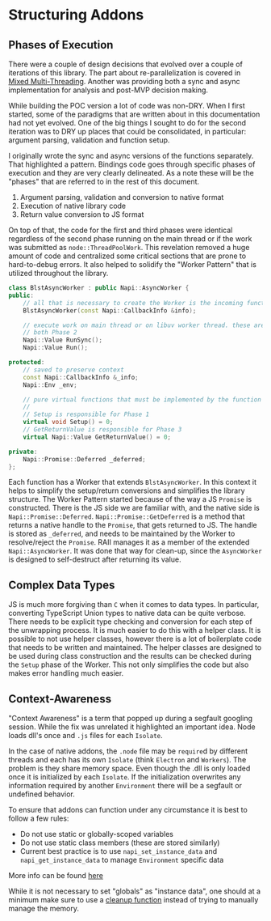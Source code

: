 # Structuring Addons

## Phases of Execution

There were a couple of design decisions that evolved over a couple of iterations of this library.  The part about re-parallelization is covered in [Mixed Multi-Threading](./multi-threading.md#mixed-multi-threading).  Another was providing both a sync and async implementation for analysis and post-MVP decision making.

While building the POC version a lot of code was non-DRY.  When I first started, some of the paradigms that are written about in this documentation had not yet evolved. One of the big things I sought to do for the second iteration was to DRY up places that could be consolidated, in particular: argument parsing, validation and function setup.

I originally wrote the sync and async versions of the functions separately.  That highlighted a pattern. Bindings code goes through specific phases of execution and they are very clearly delineated.  As a note these will be the "phases" that are referred to in the rest of this document.

1. Argument parsing, validation and conversion to native format
2. Execution of native library code
3. Return value conversion to JS format

On top of that, the code for the first and third phases were identical regardless of the second phase running on the main thread or if the work was submitted as `node::ThreadPoolWork`.  This revelation removed a huge amount of code and centralized some critical sections that are prone to hard-to-debug errors.  It also helped to solidify the "Worker Pattern" that is utilized throughout the library.

```c++
class BlstAsyncWorker : public Napi::AsyncWorker {
public:
    // all that is necessary to create the Worker is the incoming function context
    BlstAsyncWorker(const Napi::CallbackInfo &info);

    // execute work on main thread or on libuv worker thread. these are
    // both Phase 2
    Napi::Value RunSync();
    Napi::Value Run();

protected:
    // saved to preserve context
    const Napi::CallbackInfo &_info;
    Napi::Env _env;

    // pure virtual functions that must be implemented by the function worker
    //
    // Setup is responsible for Phase 1
    virtual void Setup() = 0;
    // GetReturnValue is responsible for Phase 3
    virtual Napi::Value GetReturnValue() = 0;

private:
    Napi::Promise::Deferred _deferred;
};
```

Each function has a Worker that extends `BlstAsyncWorker`. In this context it helps to simplify the setup/return conversions and simplifies the library structure. The Worker Pattern started because of the way a JS `Promise` is constructed.  There is the JS side we are familiar with, and the native side is `Napi::Promise::Deferred`.  `Napi::Promise::GetDeferred` is a method that returns a native handle to the `Promise`, that gets returned to JS. The handle is stored as `_deferred`, and needs to be maintained by the Worker to resolve/reject the `Promise`. RAII manages it as a member of the extended `Napi::AsyncWorker`.  It was done that way for clean-up, since the `AsyncWorker` is designed to self-destruct after returning its value.

## Complex Data Types

JS is much more forgiving than `C` when it comes to data types. In particular, converting TypeScript Union types to native data can be quite verbose.  There needs to be explicit type checking and conversion for each step of the unwrapping process. It is much easier to do this with a helper class. It is possible to not use helper classes, however there is a lot of boilerplate code that needs to be written and maintained. The helper classes are designed to be used during class construction and the results can be checked during the `Setup` phase of the Worker.  This not only simplifies the code but also makes error handling much easier.

## Context-Awareness

"Context Awareness" is a term that popped up during a segfault googling session.  While the fix was unrelated it highlighted an important idea. Node loads dll's once and `.js` files for each `Isolate`.

In the case of native addons, the `.node` file may be `require`d by different threads and each has its own `Isolate` (think `Electron` and `Workers`). The problem is they share memory space. Even though the .dll is only loaded once it is initialized by each `Isolate`.  If the initialization overwrites any information required by another `Environment` there will be a segfault or undefined behavior.

To ensure that addons can function under any circumstance it is best to follow a few rules:

- Do not use static or globally-scoped variables
- Do not use static class members (these are stored similarly)
- Current best practice is to use `napi_set_instance_data` and `napi_get_instance_data` to manage `Environment` specific data

More info can be found [here](https://nodejs.github.io/node-addon-examples/special-topics/context-awareness/)

While it is not necessary to set "globals" as "instance data", one should at a minimum make sure to use a [cleanup function](https://nodejs.org/dist/latest-v18.x/docs/api/n-api.html#cleanup-on-exit-of-the-current-nodejs-instance) instead of trying to manually manage the memory.
